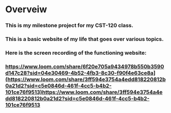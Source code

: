 # Overveiw

### This is my milestone project for my CST-120 class.

### This is a basic website of my life that goes over various topics.

### Here is the screen recording of the functioning website:

### https://www.loom.com/share/6f20e705a9434978b550b3590d147c28?sid=04e30469-4b52-4fb3-8c30-f90f4e63ce8a](https://www.loom.com/share/3ff594e3754a4edd818220812b0a21d2?sid=c5e0846d-461f-4cc5-b4b2-101ce76f9513)https://www.loom.com/share/3ff594e3754a4edd818220812b0a21d2?sid=c5e0846d-461f-4cc5-b4b2-101ce76f9513
